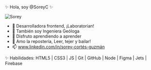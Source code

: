 ✨ Hola, soy @SoreyC ✨

![Sorey](https://user-images.githubusercontent.com/108947499/202885329-9c046af3-5205-476d-8771-37dcf5c5385d.png)

- 👀 Desarrolladora frontend, ¡Laboratorian!
- 🌱 También soy Ingeniera Geóloga
- 🔭 Disfruto aprendiendo a aprender
- 💞️ Amo la repostería, Leer, tejer y bailar!
- 📫 www.linkedin.com/in/sorey-cortés-guzmán

✨ Habilidades: 
HTML5 | CSS3 | JS | Git | GitHub | Node | Figma | Jets | Firebase
